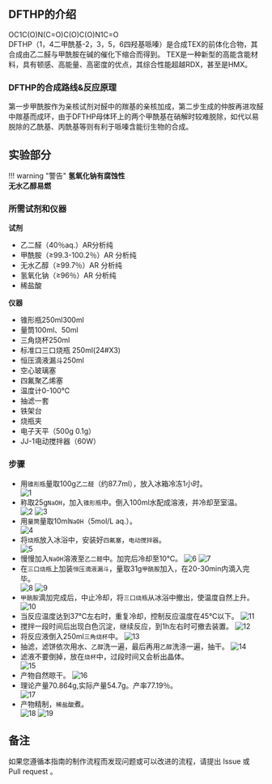 ## DFTHP的介绍

<div class="smiles">OC1C(O)N(C=O)C(O)C(O)N1C=O</div>
DFTHP（1，4二甲酰基-2，3，5，6四羟基哌嗪）是合成TEX的前体化合物，其合成由乙二醛与甲酰胺在碱的催化下缩合而得到。  
TEX是一种新型的高能含能材料，具有顿感、高能量、高密度的优点，其综合性能超越RDX，甚至是HMX。 

### DFTHP的合成路线&反应原理

第一步甲酰胺作为亲核试剂对醛中的羰基的亲核加成，第二步生成的仲胺再进攻醛中羰基而成环，由于DFTHP母体环上的两个甲酰基在硝解时较难脱除，如代以易脱除的乙酰基、丙酰基等则有利于哌嗪含能衍生物的合成。

## 实验部分

!!! warning "警告" 
    **氢氧化钠有腐蚀性**  
    **无水乙醇易燃**

### 所需试剂和仪器

**试剂** 

* 乙二醛（40％aq.）AR分析纯
* 甲酰胺（≥99.3-100.2％）AR 分析纯
* 无水乙醇（≥99.7％）AR 分析纯
* 氢氧化钠（≥96％）AR 分析纯
* 稀盐酸

**仪器**

* 锥形瓶250ml300ml
* 量筒100ml、50ml
* 三角烧杯250ml
* 标准口三口烧瓶 250ml(24#X3)
* 恒压滴液漏斗250ml
* 空心玻璃塞
* 四氟聚乙烯塞
* 温度计0-100℃
* 抽滤一套
* 铁架台
* 烧瓶夹
* 电子天平（500g 0.1g）
* JJ-1电动搅拌器（60W）

### 步骤

* 用`锥形瓶`量取100g`乙二醛`（约87.7ml），放入冰箱冷冻1小时。  
![1](1.png)  
* 称取25g`NaOH`，加入`锥形瓶`中。倒入100ml水配成溶液，并冷却至室温。  
![2](2.png)
![3](3.png)  
* 用`量筒`量取10ml`NaOH`（5mol/L aq.）。  
![4](4.png)  
* 将`烧瓶`放入冰浴中，安装好`四氟塞`，`电动搅拌器`。  
![5](5.png)  
* 慢慢加入`NaOH`溶液至`乙二醛`中。加完后冷却至10℃。 
![6](6.png)
![7](7.png)  
* 在`三口烧瓶`上加装`恒压滴液漏斗`，量取31g`甲酰胺`加入，在20-30min内滴入完毕。  
![8](8.png)
![9](9.png)  
* `甲酰胺`滴加完成后，中止冷却，将`三口烧瓶`从冰浴中撤出，使温度自然上升。
![10](10.png)  
* 当反应温度达到37℃左右时，重复冷却，控制反应温度在45℃以下。
![11](11.png)  
* 搅拌一段时间后出现白色沉淀，继续反应，到1h左右时可撤去装置。
![12](12.png)  
* 将反应液倒入250ml`三角烧杯`中。
![13](13.png)  
* 抽滤，滤饼依次用水、`乙醇`洗一遍，最后再用`乙醇`洗涤一遍，抽干。
![14](14.png)  
* 滤液不要倒掉，放在`烧杯`中，过段时间又会析出晶体。  
![15](15.png)  
* 产物自然晾干。
![16](16.png)  
* 理论产量70.864g,实际产量54.7g。产率77.19％。  
![17](17.png)  
* 产物精制，`稀盐酸`煮。  
![18](18.png)
![19](19.png)

## 备注

如果您遵循本指南的制作流程而发现问题或可以改进的流程，请提出 Issue 或 Pull request 。